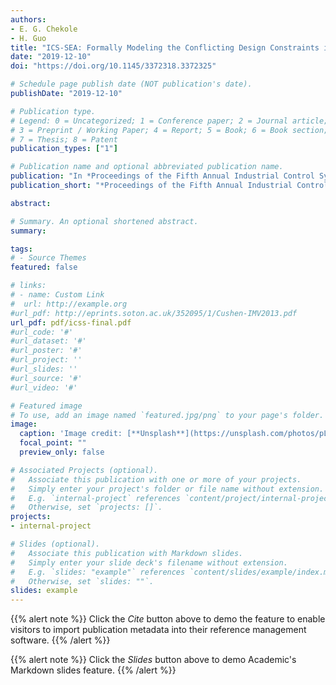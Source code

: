 ```yaml
---
authors:
- E. G. Chekole
- H. Guo
title: "ICS-SEA: Formally Modeling the Conflicting Design Constraints in ICS"
date: "2019-12-10"
doi: "https://doi.org/10.1145/3372318.3372325"

# Schedule page publish date (NOT publication's date).
publishDate: "2019-12-10"

# Publication type.
# Legend: 0 = Uncategorized; 1 = Conference paper; 2 = Journal article;
# 3 = Preprint / Working Paper; 4 = Report; 5 = Book; 6 = Book section;
# 7 = Thesis; 8 = Patent
publication_types: ["1"]

# Publication name and optional abbreviated publication name.
publication: "In *Proceedings of the Fifth Annual Industrial Control System Security (ICSS) Workshop*"
publication_short: "*Proceedings of the Fifth Annual Industrial Control Systems Security (ICSS) Workshop, co-located with ACSAC, ACM*"

abstract: 

# Summary. An optional shortened abstract.
summary: 

tags:
# - Source Themes
featured: false

# links:
# - name: Custom Link
#  url: http://example.org
#url_pdf: http://eprints.soton.ac.uk/352095/1/Cushen-IMV2013.pdf
url_pdf: pdf/icss-final.pdf
#url_code: '#'
#url_dataset: '#'
#url_poster: '#'
#url_project: ''
#url_slides: ''
#url_source: '#'
#url_video: '#'

# Featured image
# To use, add an image named `featured.jpg/png` to your page's folder. 
image:
  caption: 'Image credit: [**Unsplash**](https://unsplash.com/photos/pLCdAaMFLTE)'
  focal_point: ""
  preview_only: false

# Associated Projects (optional).
#   Associate this publication with one or more of your projects.
#   Simply enter your project's folder or file name without extension.
#   E.g. `internal-project` references `content/project/internal-project/index.md`.
#   Otherwise, set `projects: []`.
projects:
- internal-project

# Slides (optional).
#   Associate this publication with Markdown slides.
#   Simply enter your slide deck's filename without extension.
#   E.g. `slides: "example"` references `content/slides/example/index.md`.
#   Otherwise, set `slides: ""`.
slides: example
---
```


{{% alert note %}}
Click the *Cite* button above to demo the feature to enable visitors to import publication metadata into their reference management software.
{{% /alert %}}

{{% alert note %}}
Click the *Slides* button above to demo Academic's Markdown slides feature.
{{% /alert %}}

